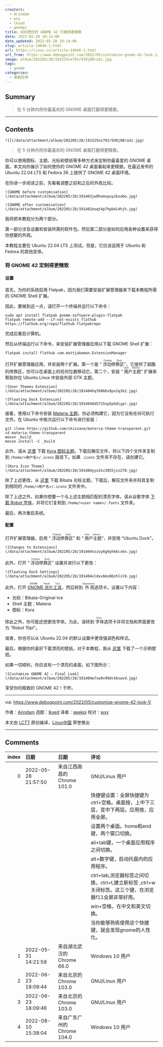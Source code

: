 ```yaml
---
creators:
  - Arindam
  - wxy
  - lkxed
  - geekpi
title: 如何把你的 GNOME 42 打磨得更精致
date: 2022-05-28 19:14:00
date_updated: 2022-05-28 19:14:00
slug: article-14646-1.html
url: https://linux.cn/article-14646-1.html
url_from: https://www.debugpoint.com/2022/05/customize-gnome-42-look-1/
image: album/202205/28/191525nx791r930j88ra3z.jpg
tags:
  - gnome
categories:
  - 桌面应用
---
```


## Summary

> 在 5 分钟内将你最喜欢的 GNOME 桌面打磨得更精致。

***

<!-- more -->

## Contents

`![](/data/attachment/album/202205/28/191525nx791r930j88ra3z.jpg)`

> 
> 在 5 分钟内将你最喜欢的 GNOME 桌面打磨得更精致。
> 
> 
> 

你可以使用图标、主题、光标和壁纸等多种方式来定制你最喜爱的 GNOME 桌面。本文向你展示了如何使你的 GNOME 42 桌面看起来更精致。在最近发布的 Ubuntu 22.04 LTS 和 Fedora 36 上提供了 GNOME 42 桌面环境。

在你进一步阅读之前，先看看调整之前和之后的外观比较。

`![GNOME before customisation](/data/attachment/album/202205/28/191403jw8homxpuyzbxobo.jpg)`

`![GNOME after customisation](/data/attachment/album/202205/28/191402ooqt4p7hpb4i4hjh.jpg)`

我将把本教程分为两个部分。

第一部分涉及设置和安装所需的软件包。然后第二部分是如何应用各种设置来获得你想要的外观。

本教程主要在 Ubuntu 22.04 LTS 上测试。但是，它应该适用于 Ubuntu 和 Fedora 的其他变体。

### 将 GNOME 42 定制得更精致

#### 设置

首先，为你的系统启用 Flatpak，因为我们需要安装扩展管理器来下载本教程所需的 GNOME Shell 扩展。

因此，要做到这一点，请打开一个终端并运行以下命令：

```shell
sudo apt install flatpak gnome-software-plugin-flatpak
flatpak remote-add --if-not-exists flathub https://flathub.org/repo/flathub.flatpakrepo
```

完成后重启计算机。

然后从终端运行以下命令，来安装扩展管理器应用以下载 GNOME Shell 扩展：

```shell
flatpak install flathub com.mattjakeman.ExtensionManager
```

打开扩展管理器应用，并安装两个扩展。第一个是 “<ruby> 浮动停靠区 <rt>  Floating Dock </rt></ruby>”，它提供了超酷的停靠区，你可以在桌面上的任何位置移动它。第二个，安装 “<ruby> 用户主题 <rt>  User themes </rt></ruby>” 扩展来帮助你在 Ubuntu Linux 中安装外部 GTK 主题。

`![User Themes Extension](/data/attachment/album/202205/28/191404hq76866x9px1q1k2.jpg)`

`![Floating Dock Extension](/data/attachment/album/202205/28/191404dd5715xp5phdiypr.jpg)`

接着，使用以下命令安装 [Materia 主题](https://github.com/ckissane/materia-theme-transparent)。你必须构建它，因为它没有任何可执行文件。在 Ubuntu 中依次运行以下命令进行安装：

```shell
git clone https://github.com/ckissane/materia-theme-transparent.git
cd materia-theme-transparent
meson _build
meson install -C _build
```

此外，请从 [这里](https://github.com/bikass/kora/archive/refs/heads/master.zip) 下载 [Kora 图标主题](https://github.com/bikass/kora/)。下载后解压文件，将以下四个文件夹复制到 `/home/<用户名>/.icons` 路径下。如果 `.icons` 文件夹不存在，请创建它。

`![Kora Icon Theme](/data/attachment/album/202205/28/191404yyo1kz3855jzz270.jpg)`

除了上述更改，从 [这里](https://www.pling.com/p/1197198/) 下载 Bibata 光标主题。下载后，解压文件夹并将其复制到相同的 `/home/<用户名>/.icons` 文件夹中。

除了上述之外，如果你想要一个与上述主题相匹配的漂亮字体，请从谷歌字体 [下载 Robot 字体](https://fonts.google.com/specimen/Roboto)，并将它们复制到 `/home/<user name>/.fonts` 文件夹。

最后，再次重启系统。

#### 配置

打开扩展管理器，启用 “<ruby> 浮动停靠区 <rt>  Floating Dock </rt></ruby>” 和 “<ruby> 用户主题 <rt>  User themes </rt></ruby>”，并禁用 “Ubuntu Dock”。

`![Changes to Extensions](/data/attachment/album/202205/28/191404nzzoy6g0yhk6cxkn.jpg)`

此外，打开 “<ruby> 浮动停靠区 <rt>  Floating Dock </rt></ruby>” 设置并进行以下更改：

`![Floating Dock Settings](/data/attachment/album/202205/28/191404xldxx6ms06zhlsl0.jpg)`

此外，打开 <ruby> <a href="https://www.debugpoint.com/2018/05/customize-your-ubuntu-desktop-using-gnome-tweak/">  GNOME 优化工具 </a> <rt>  GNOME Tweak Tool </rt></ruby>，然后转到<ruby> 外观 <rt>  Appearance </rt></ruby>选项卡。设置以下内容：

* 光标：Bibata-Original-Ice
* Shell 主题：Materia
* 图标：Kora

除此之外，你可能还想更改字体。为此，请转到<ruby> 字体 <rt>  Fonts </rt></ruby>选项卡并将文档和界面更改为 “Robot 10pt”。

或者，你也可以从 Ubuntu 22.04 的默认设置中更改强调色和样式。

最后，根据你的喜好下载漂亮的壁纸。对于本教程，我从 [这里](https://www.pexels.com/photo/colorful-blurred-image-6985048/) 下载了一个示例壁纸。

如果一切顺利，你应该有一个漂亮的桌面，如下图所示：

`![Customize GNOME 42 – Final Look](/data/attachment/album/202205/28/191404w7sw9v99dck6swvd.jpg)`

享受你的精致的 GNOME 42！干杯。

---

via: <https://www.debugpoint.com/2022/05/customize-gnome-42-look-1/>

作者：[Arindam](https://www.debugpoint.com/author/admin1/) 选题：[lkxed](https://github.com/lkxed) 译者：[geekpi](https://github.com/geekpi) 校对：[wxy](https://github.com/wxy)

本文由 [LCTT](https://github.com/LCTT/TranslateProject) 原创编译，[Linux中国](https://linux.cn/) 荣誉推出

***

## Comments

|   index | 日期                | 日期                                        | 评论                                                                                                                                              |
|--------:|:--------------------|:--------------------------------------------|:--------------------------------------------------------------------------------------------------------------------------------------------------|
|       0 | 2022-05-28 21:57:50 | 来自江西南昌的 Chrome 101.0|GNU/Linux 用户  | 其实什么都没有变化，安装软件只是无用功。设置里面，自定义功能是非常强的。<br />                            |
|         |                     |                                             | 快捷键设置：全屏快捷键为ctrl+空格。桌面按，上中下三层，变中下两层。应用按，应用全屏。<br />                                                       |
|         |                     |                                             | 设置两个桌面。home和end键，两个窗口切换。<br />                                    |
|         |                     |                                             | ali+tab键，一个桌面应用程序之间切换。<br />                                                                              |
|         |                     |                                             | alt+数字键，启动托盘内的应用程序。<br />                                                                |
|         |                     |                                             | ctrl+tab,浏览器标签之间切换，ctrl+t,建立新标签 ,ctrl+w关闭标签。这三个键，在浏览器f11全屏非常好用。<br />                                     |
|         |                     |                                             | win+空格，在中文和英文切换。<br />                                                                     |
|         |                     |                                             | 当你能够熟练使用这个快捷键，就会发现gnome的人性化。                                                                              |
|       1 | 2022-05-31 14:21:58 | 来自湖北武汉的 Chrome 86.0|Windows 10 用户  | 打开精致的包装盒，里面啥都没有。这算不算欺骗？                                                            |
|       2 | 2022-06-23 18:09:44 | 来自北京的 Chrome 103.0|GNU/Linux 用户      | 没什么要，还不如直接买个mac                                                                               |
|       3 | 2022-06-23 18:09:46 | 来自北京的 Chrome 103.0|GNU/Linux 用户      | 没什么要，还不如直接买个mac                                                                               |
|       4 | 2022-08-10 15:38:04 | 来自广东广州的 Chrome 104.0|Windows 10 用户 | 没什么鸟用                                                                                                |
